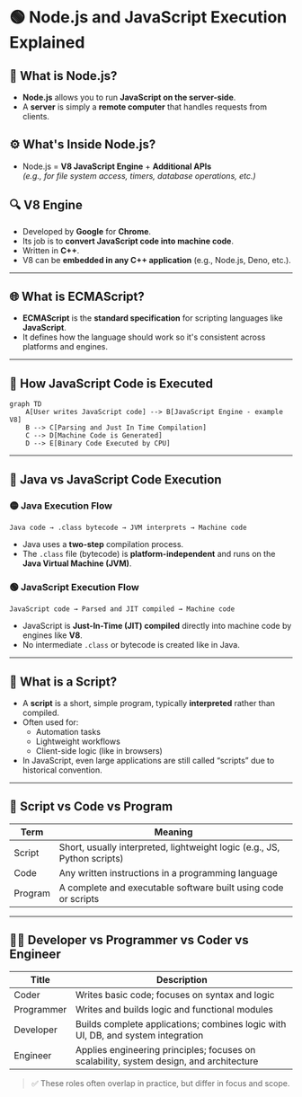 # 🟢 Node.js and JavaScript Execution Explained

## 📌 What is Node.js?

- **Node.js** allows you to run **JavaScript on the server-side**.
- A **server** is simply a **remote computer** that handles requests from clients.

## ⚙️ What's Inside Node.js?

- Node.js = **V8 JavaScript Engine** + **Additional APIs**  
  _(e.g., for file system access, timers, database operations, etc.)_

## 🔍 V8 Engine

- Developed by **Google** for **Chrome**.
- Its job is to **convert JavaScript code into machine code**.
- Written in **C++**.
- V8 can be **embedded in any C++ application** (e.g., Node.js, Deno, etc.).

---

## 🌐 What is ECMAScript?

- **ECMAScript** is the **standard specification** for scripting languages like **JavaScript**.
- It defines how the language should work so it's consistent across platforms and engines.

---

## 🚀 How JavaScript Code is Executed

```mermaid
graph TD
    A[User writes JavaScript code] --> B[JavaScript Engine - example V8]
    B --> C[Parsing and Just In Time Compilation]
    C --> D[Machine Code is Generated]
    D --> E[Binary Code Executed by CPU]
```

---

## 🔄 Java vs JavaScript Code Execution

### 🟡 Java Execution Flow
```text
Java code → .class bytecode → JVM interprets → Machine code
```

- Java uses a **two-step** compilation process.
- The `.class` file (bytecode) is **platform-independent** and runs on the **Java Virtual Machine (JVM)**.

### 🟢 JavaScript Execution Flow
```text
JavaScript code → Parsed and JIT compiled → Machine code
```

- JavaScript is **Just-In-Time (JIT) compiled** directly into machine code by engines like **V8**.
- No intermediate `.class` or bytecode is created like in Java.

---

## 🧾 What is a Script?

- A **script** is a short, simple program, typically **interpreted** rather than compiled.
- Often used for:
  - Automation tasks
  - Lightweight workflows
  - Client-side logic (like in browsers)
- In JavaScript, even large applications are still called “scripts” due to historical convention.

---

## 🔄 Script vs Code vs Program

| **Term**  | **Meaning**                                                                 |
|-----------|------------------------------------------------------------------------------|
| Script    | Short, usually interpreted, lightweight logic (e.g., JS, Python scripts)     |
| Code      | Any written instructions in a programming language                           |
| Program   | A complete and executable software built using code or scripts               |

---

## 👩‍💻 Developer vs Programmer vs Coder vs Engineer

| **Title**    | **Description**                                                                 |
|--------------|----------------------------------------------------------------------------------|
| Coder        | Writes basic code; focuses on syntax and logic                                  |
| Programmer   | Writes and builds logic and functional modules                                  |
| Developer    | Builds complete applications; combines logic with UI, DB, and system integration|
| Engineer     | Applies engineering principles; focuses on scalability, system design, and architecture |

> ✅ These roles often overlap in practice, but differ in focus and scope.
